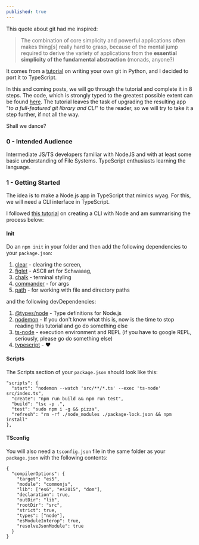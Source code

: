 ```yaml
---
published: true
---
```

This quote about git had me inspired:

> The combination of core simplicity and powerful applications often makes thing[s] really hard to grasp, because of the mental jump required to derive the variety of applications from the **essential simplicity of the fundamental abstraction** (monads, anyone?)

It comes from a [tutorial](https://wyag.thb.lt/) on writing your own git in Python, and I decided to port it to TypeScript.

In this and coming posts, we will go through the tutorial and complete it in 8 steps. The code, which is strongly typed to the greatest possible extent can be found [here](https://github.com/inversepolarity/Sustain). The tutorial leaves the task of upgrading the resulting app "_to a full-featured git library and CLI_" to the reader, so we will try to take it a step further, if not all the way.

Shall we dance?

### 0 - Intended Audience
Intermediate JS/TS developers familiar with NodeJS and with at least some basic understanding of File Systems. TypeScript enthusiasts learning the language.

### 1 - Getting Started

The idea is to make a Node.js app in TypeScript that mimics wyag. For this, we will need a CLI interface in TypeScript.

I followed [this tutorial](https://itnext.io/how-to-create-your-own-typescript-cli-with-node-js-1faf7095ef89) on creating a CLI with Node and am summarising the process below:

#### Init

Do an `npm init` in your folder and then add the following dependencies to your `package.json`:

1. [clear](https://www.npmjs.com/package/clear) - clearing the screen, 
2. [figlet](https://www.npmjs.com/package/figlet) - ASCII art for Schwaaag, 
3. [chalk](https://www.npmjs.com/package/chalk) - terminal styling 
4. [commander](https://www.npmjs.com/package/commander) - for args
5. [path](https://www.npmjs.com/package/path) - for working with file and directory paths

and the following devDependencies:

1. [@types/node](https://www.npmjs.com/package/@types/node) - Type definitions for Node.js
2. [nodemon](https://www.npmjs.com/package/nodemon) - If you don't know what this is, now is the time to stop reading this tutorial and go do something else
3. [ts-node](https://www.npmjs.com/package/ts-node) - execution environment and REPL (if you have to google REPL, seriously, please go do something else)
4. [typescript]() - ❤️

#### Scripts

The Scripts section of your `package.json` should look like this:
```
"scripts": {
  "start": "nodemon --watch 'src/**/*.ts' --exec 'ts-node' src/index.ts",
  "create": "npm run build && npm run test",
  "build": "tsc -p .",
  "test": "sudo npm i -g && pizza",
  "refresh": "rm -rf ./node_modules ./package-lock.json && npm install"
},
```

#### TSconfig

You will also need a `tsconfig.json` file in the same folder as your `package.json` with the following contents:
```
{
  "compilerOptions": {
    "target": "es5",
    "module": "commonjs",
    "lib": ["es6", "es2015", "dom"],
    "declaration": true,
    "outDir": "lib",
    "rootDir": "src",
    "strict": true,
    "types": ["node"],
    "esModuleInterop": true,
    "resolveJsonModule": true
  }
}
```
